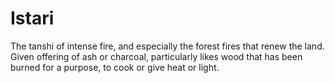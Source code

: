 # Istari

The tanshi of intense fire, and especially the forest fires that renew the land. Given offering of ash or charcoal, particularly likes wood that has been burned for a purpose, to cook or give heat or light.

